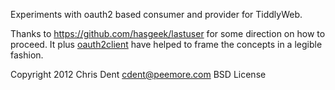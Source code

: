 
Experiments with oauth2 based consumer and provider for TiddlyWeb.

Thanks to https://github.com/hasgeek/lastuser for some direction on
how to proceed. It plus
[oauth2client](http://pypi.python.org/pypi/oauth2client) have helped
to frame the concepts in a legible fashion.

Copyright 2012 Chris Dent <cdent@peemore.com>
BSD License
